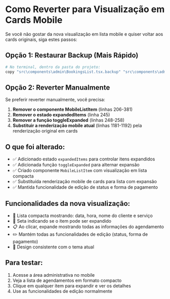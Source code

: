 # Como Reverter para Visualização em Cards Mobile

Se você não gostar da nova visualização em lista mobile e quiser voltar aos cards originais, siga estes passos:

## Opção 1: Restaurar Backup (Mais Rápido)
```bash
# No terminal, dentro da pasta do projeto:
copy "src\components\admin\BookingsList.tsx.backup" "src\components\admin\BookingsList.tsx"
```

## Opção 2: Reverter Manualmente
Se preferir reverter manualmente, você precisa:

1. **Remover o componente MobileListItem** (linhas 206-381)
2. **Remover o estado expandedItems** (linha 245)
3. **Remover a função toggleExpanded** (linhas 248-258)
4. **Substituir a renderização mobile atual** (linhas 1181-1192) pela renderização original em cards

## O que foi alterado:
- ✅ Adicionado estado `expandedItems` para controlar itens expandidos
- ✅ Adicionada função `toggleExpanded` para alternar expansão
- ✅ Criado componente `MobileListItem` com visualização em lista compacta
- ✅ Substituída renderização mobile de cards para lista com expansão
- ✅ Mantida funcionalidade de edição de status e forma de pagamento

## Funcionalidades da nova visualização:
- 📱 Lista compacta mostrando: data, hora, nome do cliente e serviço
- 🔽 Seta indicando se o item pode ser expandido
- 📋 Ao clicar, expande mostrando todas as informações do agendamento
- ✏️ Mantém todas as funcionalidades de edição (status, forma de pagamento)
- 🎨 Design consistente com o tema atual

## Para testar:
1. Acesse a área administrativa no mobile
2. Veja a lista de agendamentos em formato compacto
3. Clique em qualquer item para expandir e ver os detalhes
4. Use as funcionalidades de edição normalmente
